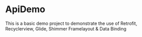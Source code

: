 # ApiDemo
This is a basic demo project to demonstrate the use of Retrofit, Recyclerview, Glide, Shimmer Framelayout & Data Binding
